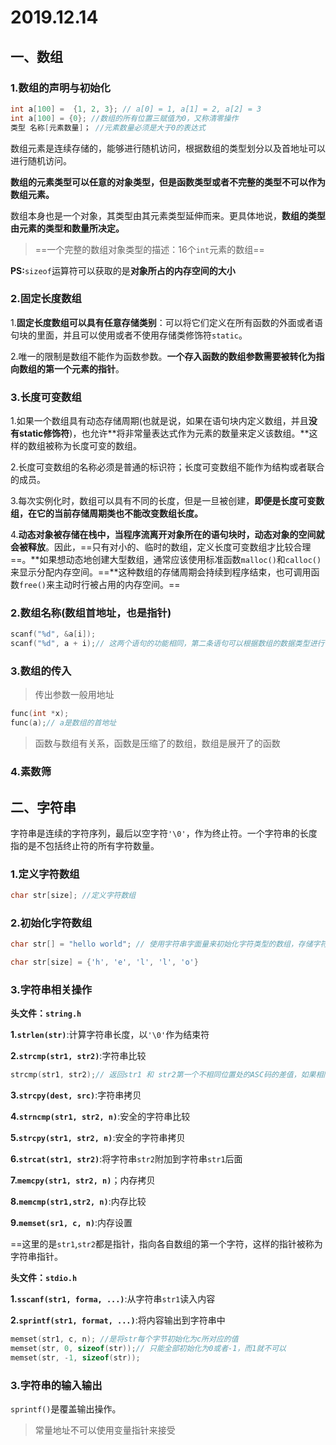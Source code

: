 # 2019.12.14

## 一、数组

### 1.数组的声明与初始化

```c
int a[100] =  {1, 2, 3}; // a[0] = 1, a[1] = 2, a[2] = 3
int a[100] = {0}; //数组的所有位置三赋值为0，又称清零操作
类型 名称[元素数量]； //元素数量必须是大于0的表达式
```

数组元素是连续存储的，能够进行随机访问，根据数组的类型划分以及首地址可以进行随机访问。

**数组的元素类型可以任意的对象类型，但是函数类型或者不完整的类型不可以作为数组元素。**

数组本身也是一个对象，其类型由其元素类型延伸而来。更具体地说，**数组的类型由元素的类型和数量所决定。**

> ==一个完整的数组对象类型的描述：16个`int`元素的数组==



**PS:**`sizeof`运算符可以获取的是**对象所占的内存空间的大小**



### 2.固定长度数组

1.**固定长度数组可以具有任意存储类别**：可以将它们定义在所有函数的外面或者语句块的里面，并且可以使用或者不使用存储类修饰符`static`。

2.唯一的限制是数组不能作为函数参数。**一个存入函数的数组参数需要被转化为指向数组的第一个元素的指针**。



### 3.长度可变数组

1.如果一个数组具有动态存储周期(也就是说，如果在语句块内定义数组，并且**没有static修饰符**)，也允许**将非常量表达式作为元素的数量来定义该数组。**这样的数组被称为长度可变的数组。

2.长度可变数组的名称必须是普通的标识符；长度可变数组不能作为结构或者联合的成员。

3.每次实例化时，数组可以具有不同的长度，但是一旦被创建，**即便是长度可变数组，在它的当前存储周期类也不能改变数组长度。**

4.**动态对象被存储在栈中，当程序流离开对象所在的语句块时，动态对象的空间就会被释放**。因此，==只有对小的、临时的数组，定义长度可变数组才比较合理==。**如果想动态地创建大型数组，通常应该使用标准函数`malloc()`和`calloc()`来显示分配内存空间。==**这种数组的存储周期会持续到程序结束，也可调用函数`free()`来主动时行被占用的内存空间。==



### 2.数组名称(数组首地址，也是指针)

```c
scanf("%d", &a[i]);
scanf("%d", a + i);// 这两个语句的功能相同，第二条语句可以根据数组的数据类型进行偏移量的调整
```



### 3.数组的传入

> 传出参数一般用地址

```c
func(int *x);
func(a);// a是数组的首地址
```

> 函数与数组有关系，函数是压缩了的数组，数组是展开了的函数



### 4.素数筛



## 二、字符串

字符串是连续的字符序列，最后以空字符`'\0'`，作为终止符。一个字符串的长度指的是不包括终止符的所有字符数量。

### 1.定义字符数组

```c
char str[size]; //定义字符数组
```



### 2.初始化字符数组

```c
char str[] = "hello world"; // 使用字符串字面量来初始化字符类型的数组，存储字符串的数组一定比字符串长度多一个元素以容纳下字符串的终止符，因为字符串底层必须以'\0'为结束符

char str[size] = {'h', 'e', 'l', 'l', 'o'}
```



### 3.字符串相关操作

**头文件：`string.h`**

**1.`strlen(str)`**:计算字符串长度，以`'\0'`作为结束符

**2.`strcmp(str1, str2)`**:字符串比较

```c
strcmp(str1, str2);// 返回str1 和 str2第一个不相同位置处的ASC码的差值，如果相同则返回0， 按照字典序比较
```

**3.`strcpy(dest, src)`**:字符串拷贝

**4.`strncmp(str1, str2, n)`**:安全的字符串比较

**5.`strcpy(str1, str2, n)`**:安全的字符串拷贝

**6.`strcat(str1, str2)`**:将字符串`str2`附加到字符串`str1`后面

**7.`memcpy(str1, str2, n)`**；内存拷贝

**8.`memcmp(str1,str2, n)`**:内存比较

**9.`memset(sr1, c, n)`**:内存设置

==这里的是`str1`,`str2`都是指针，指向各自数组的第一个字符，这样的指针被称为字符串指针。



**头文件：`stdio.h`**

**1.`sscanf(str1, forma, ...)`**:从字符串`str1`读入内容

**2.`sprintf(str1, format, ...)`**:将内容输出到字符串中

```c
memset(str1, c, n); //是将str每个字节初始化为c所对应的值
memset(str, 0, sizeof(str));// 只能全部初始化为0或者-1，而1就不可以
memset(str, -1, sizeof(str));
```



### 3.字符串的输入输出

`sprintf()`是覆盖输出操作。



> 常量地址不可以使用变量指针来接受